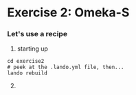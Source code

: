 # Exercise 2: Omeka-S
### Let's use a recipe

1. starting up
```
cd exercise2
# peek at the .lando.yml file, then...
lando rebuild
```
2. 
